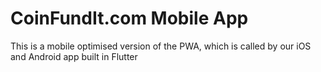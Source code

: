 # CoinFundIt.com Mobile App

This is a mobile optimised version of the PWA, which is called by our iOS and Android app built in Flutter
